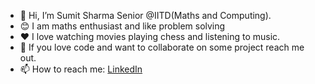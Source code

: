 - 👋 Hi, I’m Sumit Sharma Senior @IITD(Maths and Computing).
- 😊 I am maths enthusiast and like problem solving
- ❤️ I love watching movies playing chess and listening to music.
- 💞️ If you love code and want to collaborate on some project reach me out.
- 📫 How to reach me: [LinkedIn](https://www.linkedin.com/in/sumit-kumar-sharma-084bb6160/)

<!---
iamsumitxyz/iamsumitxyz is a ✨ special ✨ repository because its `README.md` (this file) appears on your GitHub profile.
You can click the Preview link to take a look at your changes.
--->
